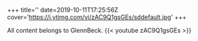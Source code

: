 +++
title=''
date=2019-10-11T17:25:56Z
cover='https://i.ytimg.com/vi/zAC9Q1gsGEs/sddefault.jpg'
+++

All content belongs to GlennBeck.
{{< youtube zAC9Q1gsGEs >}}

